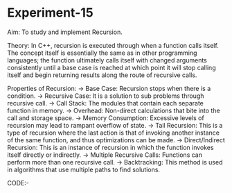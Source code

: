 # Experiment-15

Aim:
To study and implement Recursion.

Theory:
In C++, recursion is executed through when a function calls itself. The concept itself is essentially the same as in other programming languages; the function ultimately calls itself with changed arguments consistently until a base case is reached at which point it will stop calling itself and begin returning results along the route of recursive calls.

Properties of Recursion:
→ Base Case: Recursion stops when there is a condition.
→ Recursive Case: It is a solution to sub problems through recursive call.
→ Call Stack: The modules that contain each separate function in memory.
→ Overhead: Non-direct calculations that bite into the call and storage space.
→ Memory Consumption: Excessive levels of recursion may lead to rampant overflow of state.
→ Tail Recursion: This is a type of recursion where the last action is that of invoking another instance of the same function, and thus optimizations can be made.
→ Direct/Indirect Recursion: This is an instance of recursion in which the function invokes itself directly or indirectly.
→ Multiple Recursive Calls: Functions can perform more than one recursive call.
→ Backtracking: This method is used in algorithms that use multiple paths to find solutions.

CODE:-

